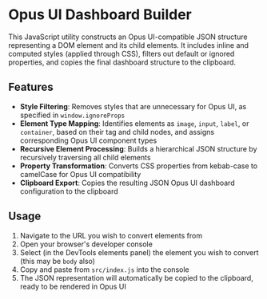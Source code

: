 # Opus UI Dashboard Builder

This JavaScript utility constructs an Opus UI-compatible JSON structure representing a DOM element and its child elements. It includes inline and computed styles (applied through CSS), filters out default or ignored properties, and copies the final dashboard structure to the clipboard.

## Features

- **Style Filtering**: Removes styles that are unnecessary for Opus UI, as specified in `window.ignoreProps`
- **Element Type Mapping**: Identifies elements as `image`, `input`, `label`, or `container`, based on their tag and child nodes, and assigns corresponding Opus UI component types
- **Recursive Element Processing**: Builds a hierarchical JSON structure by recursively traversing all child elements
- **Property Transformation**: Converts CSS properties from kebab-case to camelCase for Opus UI compatibility
- **Clipboard Export**: Copies the resulting JSON Opus UI dashboard configuration to the clipboard

## Usage

1. Navigate to the URL you wish to convert elements from
2. Open your browser's developer console
3. Select (in the DevTools elements panel) the element you wish to convert (this may be `body` also)
3. Copy and paste from `src/index.js` into the console
4. The JSON representation will automatically be copied to the clipboard, ready to be rendered in Opus UI